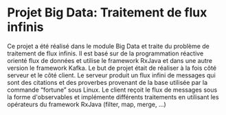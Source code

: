# Projet Big Data: Traitement de flux infinis

Ce projet a été réalisé dans le module Big Data et traite du problème de traitement de flux infinis. 
Il est basé sur de la programmation réactive orienté flux de données et utilise le framework RxJava et dans une autre version le framework Kafka. 
Le but de projet était de réaliser à la fois côté serveur et le côté client. 
Le serveur produit un flux infini de messages qui sont des citations et des proverbes provenant de la base utilisée par la commande “fortune” sous Linux. 
Le client reçoit le flux de messages sous la forme d'observables et implémente différents traitements en utilisant les opérateurs du framework RxJava (filter, map, merge, ...)